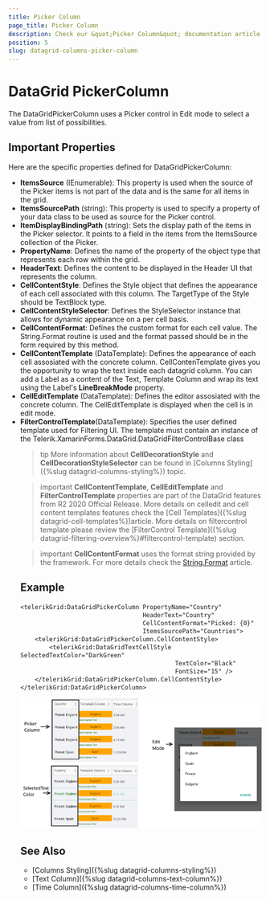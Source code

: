 ```yaml
---
title: Picker Column
page_title: Picker Column
description: Check our &quot;Picker Column&quot; documentation article for Telerik DataGrid for Xamarin control.
position: 5
slug: datagrid-columns-picker-column
---
```


# DataGrid PickerColumn  

The DataGridPickerColumn uses a Picker control in Edit mode to select a value from list of possibilities.

## Important Properties

Here are the specific properties defined for DataGridPickerColumn:

* **ItemsSource** (IEnumerable<object>): This property is used when the source of the Picker items is not part of the data and is the same for all items in the grid.
* **ItemsSourcePath** (string): This property is used to specify a property of your data class to be used as source for the Picker control.
* **ItemDisplayBindingPath** (string): Sets the display path of the items in the Picker selector. It points to a field in the items from the ItemsSource collection of the Picker.
* **PropertyName**: Defines the name of the property of the object type that represents each row within the grid.
* **HeaderText**: Defines the content to be displayed in the Header UI that represents the column.
* **CellContentStyle**: Defines the Style object that defines the appearance of each cell associated with this column. The TargetType of the Style should be TextBlock type.
* **CellContentStyleSelector**: Defines the StyleSelector instance that allows for dynamic appearance on a per cell basis.
* **CellContentFormat**: Defines the custom format for each cell value. The String.Format routine is used and the format passed should be in the form required by this method.
* **CellContentTemplate** (DataTemplate): Defines the appearance of each cell assosiated with the concrete column. CellContenTemplate gives you the opportunity to wrap the text inside each datagrid column. You can add a Label as a content of the Text, Template Column and wrap its text using the Label's **LineBreakMode** property.
* **CellEditTemplate** (DataTemplate): Defines the editor assosiated with the concrete column. The CellEditTemplate is displayed when the cell is in edit mode.
* **FilterControlTemplate**(DataTemplate): Specifies the user defined template used for Filtering UI. The template must contain an instance of the Telerik.XamarinForms.DataGrid.DataGridFilterControlBase class

>tip More information about **CellDecorationStyle** and  **CellDecorationStyleSelector** can be found in [Columns Styling]({%slug datagrid-columns-styling%}) topic.

>important **CellContentTemplate**, **CellEditTemplate** and **FilterControlTemplate** properties are part of the DataGrid features from R2 2020 Official Release. More details on celledit and cell content templates features check the [Cell Templates]({%slug datagrid-cell-templates%})article. More details on filtercontrol template please review the [FilterControl Template]({%slug datagrid-filtering-overview%}#filtercontrol-template) section.

>important **CellContentFormat** uses the format string provided by the framework. For more details check the [String.Format](https://docs.microsoft.com/en-us/dotnet/api/system.string.format?view=netframework-4.8) article.

## Example 

```XAML
<telerikGrid:DataGridPickerColumn PropertyName="Country"
                                  HeaderText="Country"
                                  CellContentFormat="Picked: {0}"
                                  ItemsSourcePath="Countries">
    <telerikGrid:DataGridPickerColumn.CellContentStyle>
        <telerikGrid:DataGridTextCellStyle SelectedTextColor="DarkGreen" 
                                           TextColor="Black"
                                           FontSize="15" />
    </telerikGrid:DataGridPickerColumn.CellContentStyle>
</telerikGrid:DataGridPickerColumn>
```

![Picker Column](images/pickercolumn-overview.png)

## See Also

- [Columns Styling]({%slug datagrid-columns-styling%})
- [Text Column]({%slug datagrid-columns-text-column%})
- [Time Column]({%slug datagrid-columns-time-column%})